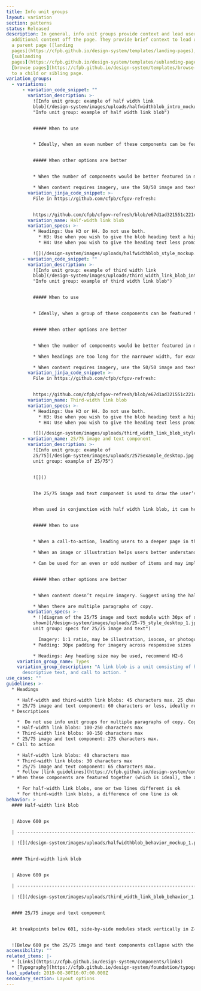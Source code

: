 ```yaml
---
title: Info unit groups
layout: variation
section: patterns
status: Released
description: In general, info unit groups provide context and lead users to
  additional content off the page. They provide brief context to lead users from
  a parent page ([landing
  pages](https://cfpb.github.io/design-system/templates/landing-pages),
  [sublanding
  pages](https://cfpb.github.io/design-system/templates/sublanding-pages), and
  [browse pages](https://cfpb.github.io/design-system/templates/browse-pages))
  to a child or sibling page.
variation_groups:
  - variations:
      - variation_code_snippet: ""
        variation_description: >-
          ![Info unit group: example of half width link
          blob](/design-system/images/uploads/halfwidthblob_intro_mockup.png
          "Info unit group: example of half width link blob")


          ##### When to use


          * Ideally, when an even number of these components can be featured together.


          ##### When other options are better


          * When the number of components would be better featured in multiples of 3, use the third-width link blob.

          * When content requires imagery, use the 50/50 image and text or 25/75 image and text components.
        variation_jinja_code_snippet: >-
          File in https://github.com/cfpb/cfgov-refresh:


          https://github.com/cfpb/cfgov-refresh/blob/e67d1ad321551c221c01eaa62589dfdd1177d1dc/cfgov/jinja2/v1/_includes/organisms/half-width-link-blob-group.html
        variation_name: Half-width link blob
        variation_specs: >-
          * Headings: Use H3 or H4. Do not use both.
            * H3: Use when you wish to give the blob heading text a higher level of prominence within the page hierarchy. Avoid using H3 when it will cause the heading to break to 3 lines or more.
            * H4: Use when you wish to give the heading text less prominence within the page hierarchy or when the blob set follows an H3 heading. When you select the H4 you have the option of including a minicon to the left of the heading.

          ![](/design-system/images/uploads/halfwidthblob_style_mockup.png)
      - variation_code_snippet: ""
        variation_description: >-
          ![Info unit group: example of third width link
          blob](/design-system/images/uploads/third_width_link_blob_intro.png
          "Info unit group: example of third width link blob")


          ##### When to use


          * Ideally, when a group of these components can be featured together in multiples of three (3, 6, 9, etc.).


          ##### When other options are better


          * When the number of components would be better featured in multiples of 2, use the half-width link blob instead

          * When headings are too long for the narrower width, for example, when they break to 3 lines or more.

          * When content requires imagery, use the 50/50 image and text or the 25/75 image and text instead.
        variation_jinja_code_snippet: >-
          File in https://github.com/cfpb/cfgov-refresh:


          https://github.com/cfpb/cfgov-refresh/blob/e67d1ad321551c221c01eaa62589dfdd1177d1dc/cfgov/jinja2/v1/_includes/organisms/third-width-link-blob-group.html
        variation_name: Third-width link blob
        variation_specs: >-
          * Headings: Use H3 or H4. Do not use both.
            * H3: Use when you wish to give the blob heading text a higher level of prominence within the page hierarchy. Avoid using H3 when it will cause the heading to break to 3 lines or more.
            * H4: Use when you wish to give the heading text less prominence within the page hierarchy or when the blob set follows an H3 heading. When you select the H4 you have the option of including a minicon to the left of the heading.

          ![](/design-system/images/uploads/third_width_link_blob_style.png)
      - variation_name: 25/75 image and text component
        variation_description: >-
          ![Info unit group: example of
          25/75](/design-system/images/uploads/2575example_desktop.jpg "Info
          unit group: example of 25/75")


          ![]()


          The 25/75 image and text component is used to draw the user’s eye to key information and navigation links, and aid comprehension by pairing content with illustration/imagery.


          When used in conjunction with half width link blob, it can help create a hierarchy of child pages or other content on the page, or can help feature a particular link over others.


          ##### When to use


          * When a call-to-action, leading users to a deeper page in the section, needs a visual highlight on the page.

          * When an image or illustration helps users better understand the purpose of content.

          * Can be used for an even or odd number of items and may imply a hierarchy of information given the list style format.


          ##### When other options are better


          * When content doesn’t require imagery. Suggest using the half width link blob pattern instead.

          * When there are multiple paragraphs of copy.
        variation_specs: >-
          * ![diagram of the 25/75 image and text module with 30px of spacing
          shown](/design-system/images/uploads/25-75_style_desktop_1.jpg "Info
          unit group: specs for 25/75 image and text")

            Imagery: 1:1 ratio, may be illustration, isocon, or photography. * 150px wide for 901+ px breakpoint and 130 px wide for 900 px breakpoint and below
          * Padding: 30px padding for imagery across responsive sizes

          * Headings: Any heading size may be used, recommend H2-6
    variation_group_name: Types
    variation_group_description: "A link blob is a unit consisting of heading, short
      descriptive text, and call to action. "
use_cases: ""
guidelines: >-
  * Headings

    * Half-width and third-width link blobs: 45 characters max. 25 characters max is preferred, which renders as one line at max column width.
    * 25/75 image and text component: 60 characters or less, ideally rendering as one line.
  * Descriptions

    *  Do not use info unit groups for multiple paragraphs of copy. Copy should be succinct.
    * Half-width link blobs: 100-250 characters max
    * Third-width link blobs: 90-150 characters max
    * 25/75 image and text component: 275 characters max.
  * Call to action

    * Half-width link blobs: 40 characters max
    * Third-width link blobs: 30 characters max
    * 25/75 image and text component: 65 characters max.
    * Follow [link guidelines](https://cfpb.github.io/design-system/components/links).
  * When these components are featured together (which is ideal), the amount of content in each component should be as close to the same number of total lines as possible.

    * For half-width link blobs, one or two lines different is ok
    * For third-width link blobs, a difference of one line is ok
behavior: >
  #### Half-width link blob


  | Above 600 px                                                           | Below 601 px                                                           |

  | ---------------------------------------------------------------------- | ---------------------------------------------------------------------- |

  | ![](/design-system/images/uploads/halfwidthblob_behavior_mockup_1.png) | ![](/design-system/images/uploads/halfwidthblob_behavior_mockup_2.png) |


  #### Third-width link blob


  | Above 600 px                                                            | Below 601 px                                                            |

  | ----------------------------------------------------------------------- | ----------------------------------------------------------------------- |

  | ![](/design-system/images/uploads/third_width_link_blob_behavior_1.png) | ![](/design-system/images/uploads/third_width_link_blob_behavior_2.png) |


  #### 25/75 image and text component


  At breakpoints below 601, side-by-side modules stack vertically in Z-order as shown below, and the mobile link style is used for the call to action link(s)


  ![Below 600 px the 25/75 image and text components collapse with the image above the header and description text](/design-system/images/uploads/25-75-behavior-600.png "Breakpoint diagram for how 25/75 image and text component works at smaller screen sizes")
accessibility: ""
related_items: |-
  * [Links](https://cfpb.github.io/design-system/components/links)
  * [Typography](https://cfpb.github.io/design-system/foundation/typography)
last_updated: 2019-08-30T16:07:00.000Z
secondary_section: Layout options
---
```

